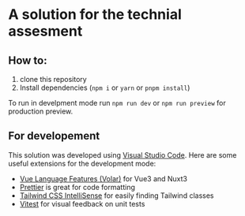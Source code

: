 # A solution for the technial assesment

## How to:

1. clone this repository
2. Install dependencies (`npm i` or `yarn` or `pnpm install`)

To run in develpment mode run `npm run dev` or `npm run preview` for production preview.

## For developement

This solution was developed using [Visual Studio Code](https://code.visualstudio.com/). Here are some useful extensions for the development mode:

- [Vue Language Features (Volar)](https://marketplace.visualstudio.com/items?itemName=Vue.volar) for Vue3 and Nuxt3
- [Prettier](https://marketplace.visualstudio.com/items?itemName=esbenp.prettier-vscode) is great for code formatting
- [Tailwind CSS IntelliSense](https://marketplace.visualstudio.com/items?itemName=bradlc.vscode-tailwindcss) for easily finding Tailwind classes
- [Vitest](https://marketplace.visualstudio.com/items?itemName=ZixuanChen.vitest-explorer) for visual feedback on unit tests
